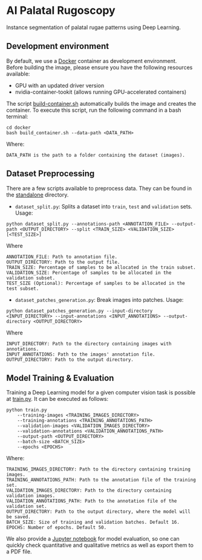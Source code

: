# AI Palatal Rugoscopy

Instance segmentation of palatal rugae patterns using Deep Learning.


## Development environment
By default, we use a [Docker](https://www.docker.com/) container as development environment. \
Before building the image, please ensure you have the following resources available:

- GPU with an updated driver version
- nvidia-container-tookit (allows running GPU-accelerated containers)

The script [build-container.sh](docker/build-container.sh) automatically builds the image and creates the container. To execute this script, run the following command in a bash terminal:

```shell
cd docker
bash build_container.sh --data-path <DATA_PATH>
```
Where:
```
DATA_PATH is the path to a folder containing the dataset (images).
```

## Dataset Preprocessing
There are a few scripts available to preprocess data. They can be found in the [standalone](src/standalone/) directory.

- `dataset_split.py`: Splits a dataset into `train`, `test` and `validation` sets. Usage: 
```shell
python dataset_split.py --annotations-path <ANNOTATION_FILE> --output-path <OUTPUT_DIRECTORY> --split <TRAIN_SIZE> <VALIDATION_SIZE> [<TEST_SIZE>]
```
Where
```
ANNOTATION_FILE: Path to annotation file.
OUTPUT_DIRECTORY: Path to the output file.
TRAIN_SIZE: Percentage of samples to be allocated in the train subset.
VALIDATION_SIZE: Percentage of samples to be allocated in the validation subset.
TEST_SIZE (Optional): Percentage of samples to be allocated in the test subset.
```

- `dataset_patches_generation.py`: Break images into patches. Usage:

```shell
python dataset_patches_generation.py --input-directory <INPUT_DIRECTORY> --input-annotations <INPUT_ANNOTATIONS> --output-directory <OUTPUT_DIRECTORY>
```
Where
```
INPUT_DIRECTORY: Path to the directory containing images with annotations.
INPUT_ANNOTATIONS: Path to the images' annotation file.
OUTPUT_DIRECTORY: Path to the output directory.
```

## Model Training & Evaluation
Training a Deep Learning model for a given computer vision task is possible at
[train.py](src/training/train.py). It can be executed as follows:

```shell
python train.py 
    --training-images <TRAINING_IMAGES_DIRECTORY> 
    --training-annotations <TRAINING_ANNOTATIONS_PATH>
    --validation-images <VALIDATION_IMAGES_DIRECTORY>
    --validation-annotations <VALIDATION_ANNOTATIONS_PATH>
    --output-path <OUTPUT_DIRECTORY>
    --batch-size <BATCH_SIZE>
    --epochs <EPOCHS>
```
Where:
```
TRAINING_IMAGES_DIRECTORY: Path to the directory containing training images.
TRAINING_ANNOTATIONS_PATH: Path to the annotation file of the training set.
VALIDATION_IMAGES_DIRECTORY: Path to the directory containing validation images.
VALIDATION_ANNOTATIONS_PATH: Path to the annotation file of the validation set.
OUTPUT_DIRECTORY: Path to the output directory, where the model will be saved.
BATCH_SIZE: Size of training and validation batches. Default 16.
EPOCHS: Number of epochs. Default 50.
``` 
We also provide a [Jupyter notebook](src/evaluation/evaluation.ipynb) for model evaluation, so one can quickly check quantitative and qualitative metrics as well as export them to a PDF file.